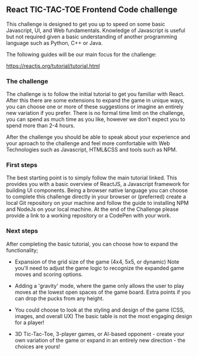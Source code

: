 ## React TIC-TAC-TOE Frontend Code challenge

This challenge is designed to get you up to speed on some basic Javascript, UI, and Web fundamentals. Knowledge of Javascript is useful but not required given a basic understanding of another programming language such as Python, C++ or Java.

The following guides will be our main focus for the challenge:

<https://reactjs.org/tutorial/tutorial.html>

### The challenge

The challenge is to follow the initial tutorial to get you familiar with React. After this there are some extensions to expand the game in unique ways, you can choose one or more of these suggestions or imagine an entirely new variation if you prefer. There is no formal time limit on the challenge, you can spend as much time as you like, however we don't expect you to spend more than 2-4 hours.

After the challenge you should be able to speak about your experience and your aproach to the challenge and feel more comfortable with Web Technologies such as Javascript, HTML&CSS and tools such as NPM.

### First steps

The best starting point is to simply follow the main tutorial linked. This provides you with a basic overview of ReactJS, a Javascript framework for building UI components. Being a browser native language you can choose to complete this challenge directly in your browser or (preferred) create a local Git repository on your machine and follow the guide to installing NPM and NodeJs on your local machine. At the end of the Challenge please provide a link to a working repository or a CodePen with your work.


### Next steps

After completing the basic tutorial, you can choose how to expand the functionality;

- Expansion of the grid size of the game (4x4, 5x5, or dynamic) Note you'll need to adjust the game logic to recognize the expanded game moves and scoring options.

- Adding a 'gravity' mode, where the game only allows the user to play moves at the lowest open spaces of the game board. Extra points if you can drop the pucks from any height.

- You could choose to look at the styling and design of the game (CSS, images, and overall UX) The basic table is not the most engaging design for a player!

- 3D Tic-Tac-Toe, 3-player games, or AI-based opponent - create your own variation of the game or expand in an entirely new direction - the choices are yours!
